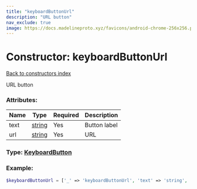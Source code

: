 ```yaml
---
title: "keyboardButtonUrl"
description: "URL button"
nav_exclude: true
image: https://docs.madelineproto.xyz/favicons/android-chrome-256x256.png
---
```

# Constructor: keyboardButtonUrl  
[Back to constructors index](index.md)



URL button

### Attributes:

| Name     |    Type       | Required | Description |
|----------|---------------|----------|-------------|
|text|[string](../types/string.md) | Yes|Button label|
|url|[string](../types/string.md) | Yes|URL|



### Type: [KeyboardButton](../types/KeyboardButton.md)


### Example:

```php
$keyboardButtonUrl = ['_' => 'keyboardButtonUrl', 'text' => 'string', 'url' => 'string'];
```  
